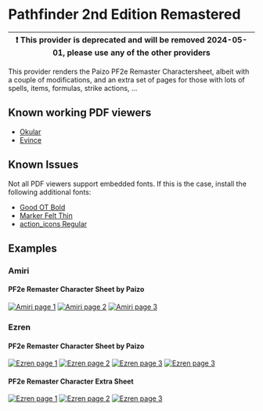# Pathfinder 2nd Edition Remastered

| :exclamation:  This provider is deprecated and will be removed 2024-05-01, please use any of the other providers  |
|-----------------------------------------|

This provider renders the Paizo PF2e Remaster Charactersheet, albeit with a couple of modifications, and an extra set of pages for those with lots of spells, items, formulas, strike actions, ...

## Known working PDF viewers

- [Okular](https://okular.kde.org/)
- [Evince](https://wiki.gnome.org/Apps/Evince)

## Known Issues

Not all PDF viewers support embedded fonts. If this is the case, install the following additional fonts:

- [Good OT Bold](https://blog.elaba.net/files/GoodOT-Bold.ttf)
- [Marker Felt Thin](https://blog.elaba.net/files/MarkerFelt-Thin.ttf)
- [action_icons Regular](https://blog.elaba.net/files/action_icons.ttf)

## Examples

### Amiri

#### PF2e Remaster Character Sheet by Paizo

[![Amiri page 1](provider-documentation/pf2e-remaster/assets/amiri-thumbnail-1.webp "Page 1")](provider-documentation/pf2e-remaster/assets/amiri-1.webp)
[![Amiri page 2](provider-documentation/pf2e-remaster/assets/amiri-thumbnail-2.webp "Page 2")](provider-documentation/pf2e-remaster/assets/amiri-2.webp)
[![Amiri page 3](provider-documentation/pf2e-remaster/assets/amiri-thumbnail-3.webp "Page 3")](provider-documentation/pf2e-remaster/assets/amiri-3.webp)

### Ezren

#### PF2e Remaster Character Sheet by Paizo

[![Ezren page 1](provider-documentation/pf2e-remaster/assets/ezren-thumbnail-1.webp "Page 1")](provider-documentation/pf2e-remaster/assets/ezren-1.webp)
[![Ezren page 2](provider-documentation/pf2e-remaster/assets/ezren-thumbnail-2.webp "Page 2")](provider-documentation/pf2e-remaster/assets/ezren-2.webp)
[![Ezren page 3](provider-documentation/pf2e-remaster/assets/ezren-thumbnail-3.webp "Page 3")](provider-documentation/pf2e-remaster/assets/ezren-3.webp)
[![Ezren page 3](provider-documentation/pf2e-remaster/assets/ezren-thumbnail-4.webp "Page 4")](provider-documentation/pf2e-remaster/assets/ezren-4.webp)

#### PF2e Remaster Character Extra Sheet

[![Ezren page 1](provider-documentation/pf2e-remaster/assets/ezren-thumbnail-5.webp "Page 1")](provider-documentation/pf2e-remaster/assets/ezren-5.webp)
[![Ezren page 2](provider-documentation/pf2e-remaster/assets/ezren-thumbnail-6.webp "Page 2")](provider-documentation/pf2e-remaster/assets/ezren-6.webp)
[![Ezren page 3](provider-documentation/pf2e-remaster/assets/ezren-thumbnail-7.webp "Page 3")](provider-documentation/pf2e-remaster/assets/ezren-7.webp)
